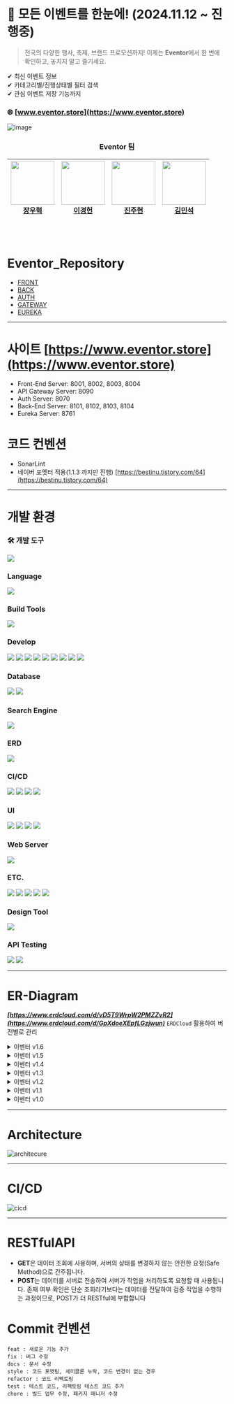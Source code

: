 # 🎉 모든 이벤트를 한눈에! (2024.11.12 ~ 진행중)

> 전국의 다양한 행사, 축제, 브랜드 프로모션까지! 이제는 **Eventor**에서 한 번에 확인하고, 놓치지 말고 즐기세요.

✔ 최신 이벤트 정보 <br>
✔ 카테고리별/진행상태별 필터 검색 <br>
✔ 관심 이벤트 저장 기능까지 <br>

### 🌐 **[www.eventor.store](https://www.eventor.store)**

![image](https://github.com/user-attachments/assets/e97b51db-f773-4e79-9270-001a3557c203)

<div align="center" dir="auto">
  <div class="markdown-heading" dir="auto">
    <h3 class="heading-element" dir="auto"> Eventor 팀 </h3>
  </div>
  <markdown-accessiblity-table data-catalyst="">
    <table>
      <thead>
        <tr>
          <th><a href="https://github.com/Kayas2580"><img src="https://github.com/Kayas2580.png" width="100px" style="max-width: 100%;"><br>장우혁</a></th>
          <th><a href="https://github.com/dlrudgjs104"><img src="https://github.com/dlrudgjs104.png" width="100px" style="max-width: 100%;"><br>이경헌</a></th>
          <th><a href="https://github.com/hyeon0357"><img src="https://github.com/hyeon0357.png" width="100px" style="max-width: 100%;"><br>진주현</a></th>
          <th><a href="https://github.com/mindolri"><img src="https://github.com/mindolri.png" width="100px" style="max-width: 100%;"><br>김민석</a></th>
        </tr>
      </thead>
    </table>
</markdown-accessiblity-table>
</div>

<br><br>

#  Eventor_Repository

- [FRONT](https://github.com/eventor-site/eventor-front)
- [BACK](https://github.com/eventor-site/eventor-back)
- [AUTH](https://github.com/eventor-site/eventor-auth)
- [GATEWAY](https://github.com/eventor-site/eventor-gateway)
- [EUREKA](https://github.com/eventor-site/eventor-eureka)
---


# 사이트 [https://www.eventor.store](https://www.eventor.store)
- Front-End Server: 8001, 8002, 8003, 8004
- API Gateway Server: 8090
- Auth Server: 8070
- Back-End Server: 8101, 8102, 8103, 8104
- Eureka Server: 8761
  
# 코드 컨벤션
- SonarLint
- 네이버 포멧터 적용(1.1.3 까지만 진행)
[https://bestinu.tistory.com/64](https://bestinu.tistory.com/64)

---

# 개발 환경

### 🛠 개발 도구
<p>
    <img src="https://img.shields.io/badge/IntelliJ%20IDEA-000000?style=for-the-badge&logo=IntelliJIDEA&logoColor=white">
</p>

### Language
<p>
    <img src="https://img.shields.io/badge/Java-007396?style=for-the-badge&logo=openjdk&logoColor=white">
</p>

### Build Tools
<p>
    <img src="https://img.shields.io/badge/Maven-C71A36?style=for-the-badge&logo=apache-maven&logoColor=white">
</p>

### Develop
<p>
    <img src="https://img.shields.io/badge/Spring%20Framework-6DB33F?style=for-the-badge&logo=spring&logoColor=white">
    <img src="https://img.shields.io/badge/Spring%20Boot-6DB33F?style=for-the-badge&logo=spring-boot&logoColor=white">
    <img src="https://img.shields.io/badge/Spring%20Cloud%20Netflix-6DB33F?style=for-the-badge&logo=spring&logoColor=white">
    <img src="https://img.shields.io/badge/Spring%20Cloud%20Gateway-6DB33F?style=for-the-badge&logo=spring&logoColor=white">
    <img src="https://img.shields.io/badge/Spring%20Cloud%20Config-6DB33F?style=for-the-badge&logo=spring&logoColor=white">
    <img src="https://img.shields.io/badge/Spring%20Cloud%20OpenFeign-6DB33F?style=for-the-badge&logo=spring&logoColor=white">
    <img src="https://img.shields.io/badge/Spring%20Data%20JPA-6DB33F?style=for-the-badge&logo=spring&logoColor=white">
    <img src="https://img.shields.io/badge/Querydsl-0095D5?style=for-the-badge&logo=&logoColor=white">
    <img src="https://img.shields.io/badge/Spring%20Security-6DB33F?style=for-the-badge&logo=spring-security&logoColor=white">
</p>

### Database
<p>
    <img src="https://img.shields.io/badge/MySQL-4479A1?style=for-the-badge&logo=mysql&logoColor=white">
    <img src="https://img.shields.io/badge/Redis-DC382D?style=for-the-badge&logo=redis&logoColor=white">
</p>

### Search Engine
<p>
    <img src="https://img.shields.io/badge/Elasticsearch-005571?style=for-the-badge&logo=elasticsearch&logoColor=white">
</p>

### ERD
<p>
    <img src="https://img.shields.io/badge/ERDCloud-000000?style=for-the-badge&logo=&logoColor=white">
</p>

### CI/CD
<p>
    <img src="https://img.shields.io/badge/Github%20Actions-2088FF?style=for-the-badge&logo=github-actions&logoColor=white">
    <img src="https://img.shields.io/badge/Docker-2496ED?style=for-the-badge&logo=docker&logoColor=white">
    <img src="https://img.shields.io/badge/ubuntu-E95420?style=for-the-badge&logo=ubuntu&logoColor=white">
    <img src="https://img.shields.io/badge/linux-FCC624?style=for-the-badge&logo=linux&logoColor=black">
</p>

### UI
<p>
    <img src="https://img.shields.io/badge/Bootstrap-7952B3?style=for-the-badge&logo=bootstrap&logoColor=white">
    <img src="https://img.shields.io/badge/jquery-0769AD?style=for-the-badge&logo=jquery&logoColor=white">
    <img src="https://img.shields.io/badge/javascript-F7DF1E?style=for-the-badge&logo=javascript&logoColor=black">
    <img src="https://img.shields.io/badge/Thymeleaf-005C0F?style=for-the-badge&logo=thymeleaf&logoColor=white">
</p>

### Web Server
<p>
    <img src="https://img.shields.io/badge/nginx-009639?style=for-the-badge&logo=nginx&logoColor=white">
</p>

### ETC.
<p>
    <img src="https://img.shields.io/badge/GitHub-181717?style=for-the-badge&logo=github&logoColor=white">
    <img src="https://img.shields.io/badge/Toast%20UI-000000?style=for-the-badge&logo=&logoColor=white">
    <img src="https://img.shields.io/badge/Google%20OAuth-4285F4?style=for-the-badge&logo=google&logoColor=white">
    <img src="https://img.shields.io/badge/Kakao%20OAuth-FFCD00?style=for-the-badge&logo=kakao&logoColor=black">
    <img src="https://img.shields.io/badge/Naver%20OAuth-03C75A?style=for-the-badge&logo=naver&logoColor=white">
</p>

### Design Tool
<p>
    <img src="https://img.shields.io/badge/Figma-F24E1E?style=for-the-badge&logo=figma&logoColor=white">
</p>

### API Testing
<p>
    <img src="https://img.shields.io/badge/Postman-FF6C37?style=for-the-badge&logo=postman&logoColor=white">
    <img src="https://img.shields.io/badge/Apache%20JMeter-007bff?style=for-the-badge&logo=apache&logoColor=white">
</p>


---

# ER-Diagram

 ***[https://www.erdcloud.com/d/vD5T9WrpW2PMZZvR2](https://www.erdcloud.com/d/GpXdoeXEpfLGzjwun)***  `ERDCloud` 활용하여 버전별로 관리

<details>
<summary>이벤터 v1.6</summary>
  
![이벤터 ERD v1.6](https://github.com/user-attachments/assets/ce13b05b-1871-4bae-8667-32c9e994830d)

</details>

<details>
<summary>이벤터 v1.5</summary>
  
![이벤터 ERD v1.5](https://github.com/user-attachments/assets/435f5a5f-f4b4-4807-b8f8-1d9ed7ccc570)

</details>

<details>
<summary>이벤터 v1.4</summary>
  
![이벤터 ERD v1.4](https://github.com/user-attachments/assets/c916fa00-59dc-4480-8ff4-044ed1bc9488)

</details>

<details>
<summary>이벤터 v1.3</summary>
  
![이벤터 ERD v1.3](https://github.com/user-attachments/assets/9a21af97-18fe-40dc-807e-e2aeae082f18)

</details>

<details>
<summary>이벤터 v1.2</summary>
  
![이벤터 ERD v1.2](https://github.com/user-attachments/assets/568659c0-a947-47a0-802b-125297cfdaa1)

</details>

<details>
<summary>이벤터 v1.1</summary>
  
![이벤터 ERD v1.1](https://github.com/user-attachments/assets/61c265a8-b333-414e-9c09-7fbc0fb0837a)

</details>

<details>
<summary>이벤터 v1.0</summary>
  
![이벤터 ERD v1.0](https://github.com/user-attachments/assets/36bc5b60-705d-4d4e-b93d-d73ebe3d7e3b)
</details>

---

# Architecture
![architecure](https://github.com/user-attachments/assets/9a1af8b2-4e6e-413f-a47f-a02620376fca)



---

# CI/CD
![cicd](https://github.com/user-attachments/assets/bfc8bcfa-c481-4791-ad64-4ad1dea4d788)


---

# RESTfulAPI
- **GET**은 데이터 조회에 사용하며, 서버의 상태를 변경하지 않는 안전한 요청(Safe Method)으로 간주됩니다.
- **POST**는 데이터를 서버로 전송하여 서버가 작업을 처리하도록 요청할 때 사용됩니다. 존재 여부 확인은 단순 조회라기보다는 데이터를 전달하여 검증 작업을 수행하는 과정이므로, POST가 더 RESTful에 부합합니다

# Commit 컨벤션
```
feat : 새로운 기능 추가
fix : 버그 수정
docs : 문서 수정
style : 코드 포맷팅, 세미콜론 누락, 코드 변경이 없는 경우
refactor : 코드 리펙토링
test : 테스트 코드, 리펙토링 테스트 코드 추가
chore : 빌드 업무 수정, 패키지 매니저 수정
```
